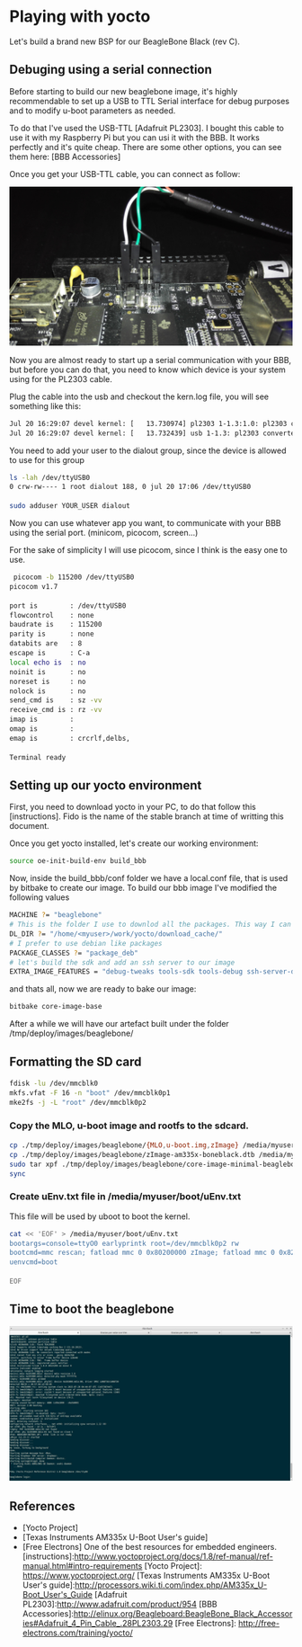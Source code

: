 # Playing with yocto
Let's build a brand new BSP for our BeagleBone Black (rev C). 

## Debuging using a serial connection
Before starting to build our new beaglebone image, it's highly recommendable to set up a USB to TTL Serial interface for debug purposes and to modify u-boot parameters as needed.

To do that I've used the USB-TTL [Adafruit PL2303]. I bought this cable to use it with my Raspberry Pi but you can usi it with the BBB. It works perfectly and it's quite cheap. There are some other options, you can see them here: [BBB Accessories]

Once you get your USB-TTL cable, you can connect as follow:

![Serial Connection](https://raw.githubusercontent.com/cristobalrosa/embedded/master/boards/beaglebone/yocto/images/SerialConnection.jpg)

Now you are almost ready to start up a serial communication with your BBB, but before you can do that, you need to know 
which device is your system using for the PL2303 cable.

Plug the cable into the usb and checkout the kern.log file, you will see something like this:
```bash
Jul 20 16:29:07 devel kernel: [   13.730974] pl2303 1-1.3:1.0: pl2303 converter detected
Jul 20 16:29:07 devel kernel: [   13.732439] usb 1-1.3: pl2303 converter now attached to ttyUSB0
```

You need to add your user to the dialout group, since the device is allowed to use for this group
```bash
ls -lah /dev/ttyUSB0 
0 crw-rw---- 1 root dialout 188, 0 jul 20 17:06 /dev/ttyUSB0

sudo adduser YOUR_USER dialout
```

Now you can use whatever app you want, to communicate with your BBB using the serial port. (minicom, picocom, screen...) 

For the sake of simplicity I will use picocom, since I think is the easy one to use. 
```bash
 picocom -b 115200 /dev/ttyUSB0 
picocom v1.7

port is        : /dev/ttyUSB0
flowcontrol    : none
baudrate is    : 115200
parity is      : none
databits are   : 8
escape is      : C-a
local echo is  : no
noinit is      : no
noreset is     : no
nolock is      : no
send_cmd is    : sz -vv
receive_cmd is : rz -vv
imap is        : 
omap is        : 
emap is        : crcrlf,delbs,

Terminal ready

```
## Setting up our yocto environment

First, you need to download yocto in your PC, to do that follow this [instructions].
Fido is the name of the stable branch at time of writting this document.

Once you get yocto installed, let's create our working environment:
```bash
source oe-init-build-env build_bbb
```
Now, inside the build_bbb/conf folder we have a local.conf file, that is used by bitbake to create our image.
To build our bbb image I've modified the following values
```bash
MACHINE ?= "beaglebone"
# This is the folder I use to downlod all the packages. This way I can share it between projects
DL_DIR ?= "/home/<myuser>/work/yocto/download_cache/"
# I prefer to use debian like packages
PACKAGE_CLASSES ?= "package_deb"
# let's build the sdk and add an ssh server to our image
EXTRA_IMAGE_FEATURES = "debug-tweaks tools-sdk tools-debug ssh-server-dropbear"
```
and thats all, now we are ready to bake our image:

```bash
bitbake core-image-base
```

After a while we will have our artefact built under the folder /tmp/deploy/images/beaglebone/

## Formatting the SD card

```bash
fdisk -lu /dev/mmcblk0
mkfs.vfat -F 16 -n "boot" /dev/mmcblk0p1 
mke2fs -j -L "root" /dev/mmcblk0p2
```

### Copy the MLO, u-boot image and rootfs to the sdcard.

```bash
cp ./tmp/deploy/images/beaglebone/{MLO,u-boot.img,zImage} /media/myuser/boot
cp ./tmp/deploy/images/beaglebone/zImage-am335x-boneblack.dtb /media/myuser/boot/dtb
sudo tar xpf ./tmp/deploy/images/beaglebone/core-image-minimal-beaglebone.tar.bz2 -C /media/myuser/rootfs
sync 
```

### Create uEnv.txt file in /media/myuser/boot/uEnv.txt

This file will be used by uboot to boot the kernel.

```bash
cat << 'EOF' > /media/myuser/boot/uEnv.txt
bootargs=console=ttyO0 earlyprintk root=/dev/mmcblk0p2 rw
bootcmd=mmc rescan; fatload mmc 0 0x80200000 zImage; fatload mmc 0 0x82000000 dtb; bootz 0x80200000 - 0x82000000
uenvcmd=boot

EOF
```

## Time to boot the beaglebone
![Booting our new image](https://raw.githubusercontent.com/cristobalrosa/embedded/master/boards/beaglebone/yocto/images/PokyRunning.jpg)
## References
* [Yocto Project]
* [Texas Instruments AM335x U-Boot User's guide]
* [Free Electrons] One of the best resources for embedded engineers.
[instructions]:http://www.yoctoproject.org/docs/1.8/ref-manual/ref-manual.html#intro-requirements
[Yocto Project]: https://www.yoctoproject.org/
[Texas Instruments AM335x U-Boot User's guide]:http://processors.wiki.ti.com/index.php/AM335x_U-Boot_User's_Guide
[Adafruit PL2303]:http://www.adafruit.com/product/954
[BBB Accessories]:http://elinux.org/Beagleboard:BeagleBone_Black_Accessories#Adafruit_4_Pin_Cable_.28PL2303.29
[Free Electrons]: http://free-electrons.com/training/yocto/
